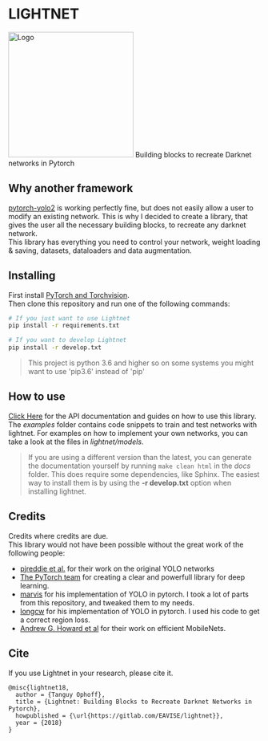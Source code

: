 LIGHTNET
========
<img src="docs/.static/lightnet.png" alt="Logo" width="250" height="250">  
Building blocks to recreate Darknet networks in Pytorch  

## Why another framework
[pytorch-yolo2](https://github.com/marvis/pytorch-yolo2) is working perfectly fine, but does not easily allow a user to modify an existing network.
This is why I decided to create a library, that gives the user all the necessary building blocks, to recreate any darknet network.  
This library has everything you need to control your network, weight loading & saving, datasets, dataloaders and data augmentation.

## Installing
First install [PyTorch and Torchvision](http://pytorch.org/).  
Then clone this repository and run one of the following commands:
```bash
# If you just want to use Lightnet
pip install -r requirements.txt

# If you want to develop Lightnet
pip install -r develop.txt
```
> This project is python 3.6 and higher so on some systems you might want to use 'pip3.6' instead of 'pip'

## How to use
[Click Here](https://eavise.gitlab.io/lightnet) for the API documentation and guides on how to use this library.  
The _examples_ folder contains code snippets to train and test networks with lightnet. For examples on how to implement your own networks, you can take a look at the files in _lightnet/models_.
>If you are using a different version than the latest,
>you can generate the documentation yourself by running `make clean html` in the _docs_ folder.
>This does require some dependencies, like Sphinx.
>The easiest way to install them is by using the __-r develop.txt__ option when installing lightnet.

## Credits
Credits where credits are due.  
This library would not have been possible without the great work of the following people:
  - [pjreddie et al.](https://github.com/pjreddie/darknet) for their work on the original YOLO networks
  - [The PyTorch team](http://pytorch.org) for creating a clear and powerfull library for deep learning.
  - [marvis](https://github.com/marvis/pytorch-yolo2) for his implementation of YOLO in pytorch. I took a lot of parts from this repository, and tweaked them to my needs.
  - [longcw](https://github.com/longcw/yolo2-pytorch) for his implementation of YOLO in pytorch. I used his code to get a correct region loss.
  - [Andrew G. Howard et al](https://goo.gl/jM15AT) for their work on efficient MobileNets.

## Cite
If you use Lightnet in your research, please cite it.
```
@misc{lightnet18,
  author = {Tanguy Ophoff},
  title = {Lightnet: Building Blocks to Recreate Darknet Networks in Pytorch},
  howpublished = {\url{https://gitlab.com/EAVISE/lightnet}},
  year = {2018}
}
```
